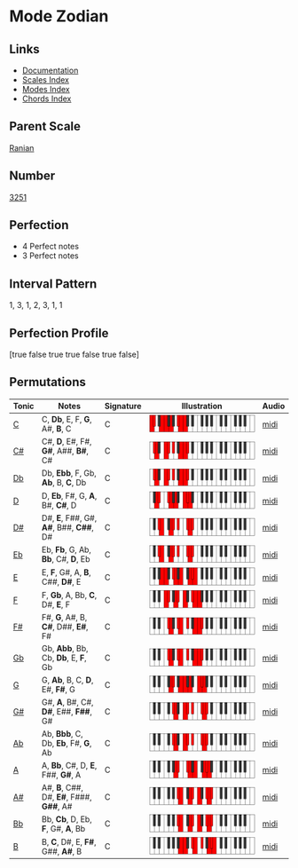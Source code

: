 # Mode Zodian

## Links

- [Documentation](index.md)
- [Scales Index](Scales.md)
- [Modes Index](Modes.md)
- [Chords Index](Chords.md)

## Parent Scale

[Ranian](ScaleRanian.md)

## Number

[3251](https://ianring.com/musictheory/scales/3251)

## Perfection

- 4 Perfect notes
- 3 Perfect notes

## Interval Pattern

1, 3, 1, 2, 3, 1, 1

## Perfection Profile

[true false true true false true false]

## Permutations

| Tonic | Notes | Signature | Illustration | Audio |
|-------|-------|-----------|--------------|-------|
| [C](ModeCNaturalZodian.md) | C, **Db**, E, F, **G**, A#, **B**, C | C | ![CNaturalZodian](ModeCNaturalZodian.png) | [midi](https://github.com/edipermadi/music/blob/main/docs/ModeCNaturalZodian.mid?raw=true) |
| [C#](ModeCSharpZodian.md) | C#, **D**, E#, F#, **G#**, A##, **B#**, C# | C | ![CSharpZodian](ModeCSharpZodian.png) | [midi](https://github.com/edipermadi/music/blob/main/docs/ModeCSharpZodian.mid?raw=true) |
| [Db](ModeDFlatZodian.md) | Db, **Ebb**, F, Gb, **Ab**, B, **C**, Db | C | ![DFlatZodian](ModeDFlatZodian.png) | [midi](https://github.com/edipermadi/music/blob/main/docs/ModeDFlatZodian.mid?raw=true) |
| [D](ModeDNaturalZodian.md) | D, **Eb**, F#, G, **A**, B#, **C#**, D | C | ![DNaturalZodian](ModeDNaturalZodian.png) | [midi](https://github.com/edipermadi/music/blob/main/docs/ModeDNaturalZodian.mid?raw=true) |
| [D#](ModeDSharpZodian.md) | D#, **E**, F##, G#, **A#**, B##, **C##**, D# | C | ![DSharpZodian](ModeDSharpZodian.png) | [midi](https://github.com/edipermadi/music/blob/main/docs/ModeDSharpZodian.mid?raw=true) |
| [Eb](ModeEFlatZodian.md) | Eb, **Fb**, G, Ab, **Bb**, C#, **D**, Eb | C | ![EFlatZodian](ModeEFlatZodian.png) | [midi](https://github.com/edipermadi/music/blob/main/docs/ModeEFlatZodian.mid?raw=true) |
| [E](ModeENaturalZodian.md) | E, **F**, G#, A, **B**, C##, **D#**, E | C | ![ENaturalZodian](ModeENaturalZodian.png) | [midi](https://github.com/edipermadi/music/blob/main/docs/ModeENaturalZodian.mid?raw=true) |
| [F](ModeFNaturalZodian.md) | F, **Gb**, A, Bb, **C**, D#, **E**, F | C | ![FNaturalZodian](ModeFNaturalZodian.png) | [midi](https://github.com/edipermadi/music/blob/main/docs/ModeFNaturalZodian.mid?raw=true) |
| [F#](ModeFSharpZodian.md) | F#, **G**, A#, B, **C#**, D##, **E#**, F# | C | ![FSharpZodian](ModeFSharpZodian.png) | [midi](https://github.com/edipermadi/music/blob/main/docs/ModeFSharpZodian.mid?raw=true) |
| [Gb](ModeGFlatZodian.md) | Gb, **Abb**, Bb, Cb, **Db**, E, **F**, Gb | C | ![GFlatZodian](ModeGFlatZodian.png) | [midi](https://github.com/edipermadi/music/blob/main/docs/ModeGFlatZodian.mid?raw=true) |
| [G](ModeGNaturalZodian.md) | G, **Ab**, B, C, **D**, E#, **F#**, G | C | ![GNaturalZodian](ModeGNaturalZodian.png) | [midi](https://github.com/edipermadi/music/blob/main/docs/ModeGNaturalZodian.mid?raw=true) |
| [G#](ModeGSharpZodian.md) | G#, **A**, B#, C#, **D#**, E##, **F##**, G# | C | ![GSharpZodian](ModeGSharpZodian.png) | [midi](https://github.com/edipermadi/music/blob/main/docs/ModeGSharpZodian.mid?raw=true) |
| [Ab](ModeAFlatZodian.md) | Ab, **Bbb**, C, Db, **Eb**, F#, **G**, Ab | C | ![AFlatZodian](ModeAFlatZodian.png) | [midi](https://github.com/edipermadi/music/blob/main/docs/ModeAFlatZodian.mid?raw=true) |
| [A](ModeANaturalZodian.md) | A, **Bb**, C#, D, **E**, F##, **G#**, A | C | ![ANaturalZodian](ModeANaturalZodian.png) | [midi](https://github.com/edipermadi/music/blob/main/docs/ModeANaturalZodian.mid?raw=true) |
| [A#](ModeASharpZodian.md) | A#, **B**, C##, D#, **E#**, F###, **G##**, A# | C | ![ASharpZodian](ModeASharpZodian.png) | [midi](https://github.com/edipermadi/music/blob/main/docs/ModeASharpZodian.mid?raw=true) |
| [Bb](ModeBFlatZodian.md) | Bb, **Cb**, D, Eb, **F**, G#, **A**, Bb | C | ![BFlatZodian](ModeBFlatZodian.png) | [midi](https://github.com/edipermadi/music/blob/main/docs/ModeBFlatZodian.mid?raw=true) |
| [B](ModeBNaturalZodian.md) | B, **C**, D#, E, **F#**, G##, **A#**, B | C | ![BNaturalZodian](ModeBNaturalZodian.png) | [midi](https://github.com/edipermadi/music/blob/main/docs/ModeBNaturalZodian.mid?raw=true) |
